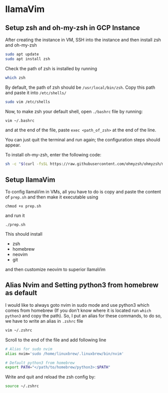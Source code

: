 # llamaVim

## Setup zsh and oh-my-zsh in GCP Instance
After creating the instance in VM, SSH into the instance and then install zsh and oh-my-zsh

```bash
sudo apt update
sudo apt install zsh
```

Check the path of zsh is installed by running

```bash
which zsh
```

By default, the path of zsh should be `/usr/local/bin/zsh`. Copy this path and paste it into `/etc/shells/`

```bash
sudo vim /etc/shells
```

Now, to make zsh your default shell, open `./bashrc` file by running:

```bash
vim ~/.bashrc
```

and at the end of the file, paste `exec <path_of_zsh>` at the end of the line.

You can just quit the terminal and run again; the configuration steps should appear.

To install oh-my-zsh, enter the following code:

```bash
sh -c "$(curl -fsSL https://raw.githubusercontent.com/ohmyzsh/ohmyzsh/master/tools/install.sh)"
```

## Setup llamaVim

To config llamaVim in VMs, all you have to do is copy and paste the content of `prep.sh` and then make it executable using

`chmod +x prep.sh`

and run it

`./prep.sh`

This should install

- zsh
- homebrew
- neovim
- git

and then customize neovim to superior llamaVim

## Alias Nvim and Setting python3 from homebrew as default
I would like to always goto nvim in sudo mode and use python3 which comes from homebrew (If you don't know where it is located run `which python3` and copy the path). So, I put an alias for these commands, to do so, we have to write an alias in `.zshrc` file

```bash
vim ~/.zshrc
```

Scroll to the end of the file and add following line

```bash
# Alias for sudo nvim
alias nvim='sudo /home/linuxbrew/.linuxbrew/bin/nvim'

# Default python3 from homebrew
export PATH="</path/to/homebrew/python3>:$PATH"
```

Write and quit and reload the zsh config by:

```bash
source ~/.zshrc
```
